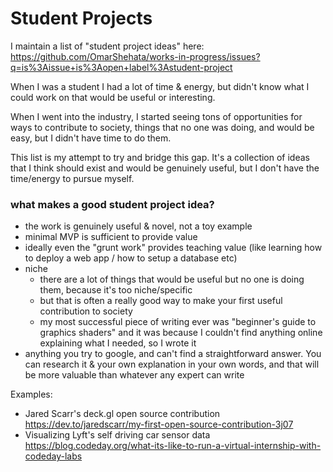 # Student Projects

I maintain a list of "student project ideas" here: https://github.com/OmarShehata/works-in-progress/issues?q=is%3Aissue+is%3Aopen+label%3Astudent-project

When I was a student I had a lot of time & energy, but didn't know what I could work on that would be useful or interesting.

When I went into the industry, I started seeing tons of opportunities for ways to contribute to society, things that no one was doing, and would be easy, but I didn't have time to do them.

This list is my attempt to try and bridge this gap. It's a collection of ideas that I think should exist and would be genuinely useful, but I don't have the time/energy to pursue myself.

### what makes a good student project idea?

- the work is genuinely useful & novel, not a toy example
- minimal MVP is sufficient to provide value
- ideally even the "grunt work" provides teaching value (like learning how to deploy a web app / how to setup a database etc)
- niche
  - there are a lot of things that would be useful but no one is doing them, because it's too niche/specific
  - but that is often a really good way to make your first useful contribution to society
  - my most successful piece of writing ever was "beginner's guide to graphics shaders" and it was because I couldn't find anything online explaining what I needed, so I wrote it
- anything you try to google, and can't find a straightforward answer. You can research it & your own explanation in your own words, and that will be more valuable than whatever any expert can write
 
Examples:

- Jared Scarr's deck.gl open source contribution https://dev.to/jaredscarr/my-first-open-source-contribution-3j07
- Visualizing Lyft's self driving car sensor data https://blog.codeday.org/what-its-like-to-run-a-virtual-internship-with-codeday-labs
